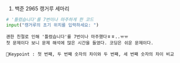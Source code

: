 1. 백준 2965 캥거루 세마리
``` python
# '틀렸습니다'를 7번이나 마주하게 한 코드
input("캥거루의 초기 위치를 입력하세요: ")
```

    괜한 친절로 인해 '틀렸습니다'를 7번이나 마주했다ㅎㅎ..ㅠㅠ
    첫 문제이다 보니 문제 해석에 많은 시간을 들였다. 코딩은 쉬운 문제이다.

    🔑Keypoint : 첫 번째, 두 번째 숫자의 차이와 두 번째, 세 번째 숫자의 차이 비교

